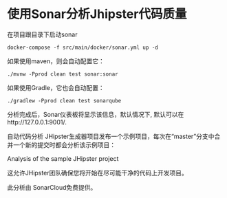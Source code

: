 # 使用Sonar分析Jhipster代码质量

在项目跟目录下启动sonar
```shell
docker-compose -f src/main/docker/sonar.yml up -d
```

如果使用maven，则会自动配置它：

```shell
./mvnw -Pprod clean test sonar:sonar
```

如果使用Gradle，它也会自动配置：

```shell
./gradlew -Pprod clean test sonarqube
```

分析完成后，Sonar仪表板将显示该信息，默认情况下, 默认可以在http://127.0.0.1:9001/.

自动代码分析
JHipster生成器项目发布一个示例项目，每次在“master”分支中合并一个新的提交时都会分析该示例项目：

Analysis of the sample JHipster project

这允许JHipster团队确保您将开始在尽可能干净的代码上开发项目。

此分析由 SonarCloud免费提供。
